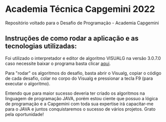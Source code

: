 # Academia Técnica Capgemini 2022
Repositório voltado para o Desafio de Programação - Academia Capgemini
## Instruções de como rodar a aplicação e as tecnologias utilizadas:
Foi utilizado o interpretador e editor de algoritmo VISUALG na versão 3.0.7.0 caso necessite baixar o programa basta clicar [aqui](https://sourceforge.net/projects/visualg30/).

Para "rodar" os algoritmos do desafio, basta abrir o Visualg, copiar o código de cada desafio, colar no corpo do Visualg e pressionar a tecla F9 (para executar o algoritmo).

Entendo que para maior sucesso deveria ter criado os algoritmos na linguagem de programação JAVA, porém estou ciente que possuo a lógica de programação e a Capgemini com toda sua expertise irá capacitar-me para o JAVA e juntos conquistaremos o sucesso de vários projetos.
Grato pela oportunidade!
